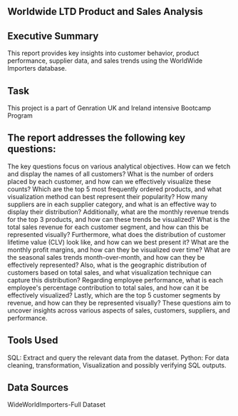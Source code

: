 ## Worldwide LTD Product and Sales Analysis

## Executive Summary
This report provides key insights into customer behavior, product performance, supplier data, and sales trends using the WorldWide Importers database.

## Task
This project is a part of Genration UK and Ireland intensive Bootcamp Program 

## The report addresses the following key questions:
The key questions focus on various analytical objectives. How can we fetch and display the names of all customers? What is the number of orders placed by each customer, and how can we effectively visualize these counts? Which are the top 5 most frequently ordered products, and what visualization method can best represent their popularity? How many suppliers are in each supplier category, and what is an effective way to display their distribution? Additionally, what are the monthly revenue trends for the top 3 products, and how can these trends be visualized? What is the total sales revenue for each customer segment, and how can this be represented visually? Furthermore, what does the distribution of customer lifetime value (CLV) look like, and how can we best present it? What are the monthly profit margins, and how can they be visualized over time? What are the seasonal sales trends month-over-month, and how can they be effectively represented? Also, what is the geographic distribution of customers based on total sales, and what visualization technique can capture this distribution? Regarding employee performance, what is each employee's percentage contribution to total sales, and how can it be effectively visualized? Lastly, which are the top 5 customer segments by revenue, and how can they be represented visually? These questions aim to uncover insights across various aspects of sales, customers, suppliers, and performance.

## Tools Used
SQL: Extract and query the relevant data from the dataset.
Python: For data cleaning, transformation, Visualization and possibly verifying SQL outputs.

## Data Sources
WideWorldImporters-Full Dataset
